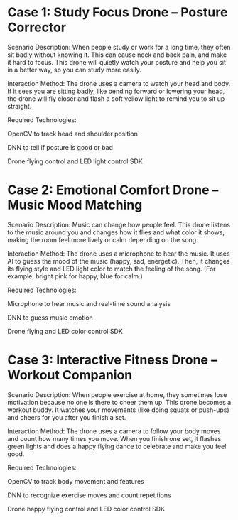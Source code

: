 # Case 1: Study Focus Drone – Posture Corrector
Scenario Description:
When people study or work for a long time, they often sit badly without knowing it. This can cause neck and back pain, and make it hard to focus. This drone will quietly watch your posture and help you sit in a better way, so you can study more easily.

Interaction Method:
The drone uses a camera to watch your head and body. If it sees you are sitting badly, like bending forward or lowering your head, the drone will fly closer and flash a soft yellow light to remind you to sit up straight.

Required Technologies:

OpenCV to track head and shoulder position

DNN to tell if posture is good or bad

Drone flying control and LED light control SDK





# Case 2: Emotional Comfort Drone – Music Mood Matching
Scenario Description:
Music can change how people feel. This drone listens to the music around you and changes how it flies and what color it shows, making the room feel more lively or calm depending on the song.

Interaction Method:
The drone uses a microphone to hear the music. It uses AI to guess the mood of the music (happy, sad, energetic). Then, it changes its flying style and LED light color to match the feeling of the song. (For example, bright pink for happy, blue for calm.)

Required Technologies:

Microphone to hear music and real-time sound analysis

DNN to guess music emotion

Drone flying and LED color control SDK





# Case 3: Interactive Fitness Drone – Workout Companion
Scenario Description:
When people exercise at home, they sometimes lose motivation because no one is there to cheer them up. This drone becomes a workout buddy. It watches your movements (like doing squats or push-ups) and cheers for you after you finish a set.

Interaction Method:
The drone uses a camera to follow your body moves and count how many times you move. When you finish one set, it flashes green lights and does a happy flying dance to celebrate and make you feel good.

Required Technologies:

OpenCV to track body movement and features

DNN to recognize exercise moves and count repetitions

Drone happy flying control and LED color control SDK
